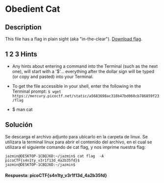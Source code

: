 # Obedient Cat
## Description

This file has a flag in plain sight (aka "in-the-clear"). [Download flag](https://mercury.picoctf.net/static/a5683698ac318b47bd060cb786859f23/flag).

## 1 2 3 Hints 

* Any hints about entering a command into the Terminal (such as the next one), will start with a '$'... everything after the dollar sign will be typed (or copy and pasted) into your Terminal.

* To get the file accessible in your shell, enter the following in the Terminal prompt: `$ wget https://mercury.picoctf.net/static/a5683698ac318b47bd060cb786859f23/flag`

* $ man cat

## Solución

Se descarga el archivo adjunto para ubicarlo en la carpeta de linux.
Se utilizara la terminal linux para abrir el contenido del archivo, en el cual se utilizara el siguiente comando de cat flag, y nos imprime nuestra flag:

```
jazmin@DESKTOP-1CBQJ6D:~/jazmin$ cat flag  -A
picoCTF{s4n1ty_v3r1f13d_4a2b35fd}$
jazmin@DESKTOP-1CBQJ6D:~/jazmin$
```

#### Respuesta: picoCTF{s4n1ty_v3r1f13d_4a2b35fd}